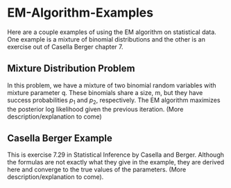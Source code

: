 # EM-Algorithm-Examples
Here are a couple examples of using the EM algorithm on statistical data. One example is a mixture of binomial distributions and the other is an exercise out of Casella Berger chapter 7.

## Mixture Distribution Problem
In this problem, we have a mixture of two binomial random variables with mixture parameter q. These binomials share a size, m, but they have success probabilities $p_1$ and $p_2$, respectively. The EM algorithm maximizes the posterior log likelihood given the previous iteration. (More description/explanation to come)

## Casella Berger Example
This is exercise 7.29 in Statistical Inference by Casella and Berger. Although the formulas are not exactly what they give in the example, they are derived here and converge to the true values of the parameters. (More description/explanation to come).
